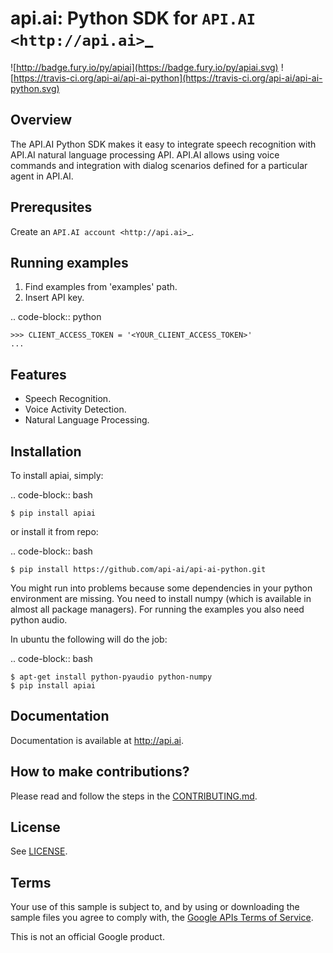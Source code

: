 api.ai: Python SDK for `API.AI <http://api.ai>`_
========================
![http://badge.fury.io/py/apiai](https://badge.fury.io/py/apiai.svg) ![https://travis-ci.org/api-ai/api-ai-python](https://travis-ci.org/api-ai/api-ai-python.svg)


Overview
--------

The API.AI Python SDK makes it easy to integrate speech recognition with API.AI natural language processing API. API.AI allows using voice commands and integration with dialog scenarios defined for a particular agent in API.AI.

Prerequsites
--------

Create an `API.AI account <http://api.ai>`_.


Running examples
--------

1. Find examples from 'examples' path.
2. Insert API key.

.. code-block:: python

    >>> CLIENT_ACCESS_TOKEN = '<YOUR_CLIENT_ACCESS_TOKEN>'
    ...

Features
--------

- Speech Recognition.
- Voice Activity Detection.
- Natural Language Processing.

Installation
------------

To install apiai, simply:

.. code-block:: bash

    $ pip install apiai

or install it from repo:

.. code-block:: bash

    $ pip install https://github.com/api-ai/api-ai-python.git

You might run into problems because some dependencies in your python environment are missing. You need to install numpy (which is available in almost all package managers). For running the examples you also need python audio.

In ubuntu the following will do the job:

.. code-block:: bash

    $ apt-get install python-pyaudio python-numpy
    $ pip install apiai

Documentation
-------------

Documentation is available at http://api.ai.

## How to make contributions?
Please read and follow the steps in the [CONTRIBUTING.md](CONTRIBUTING.md).

## License
See [LICENSE](LICENSE).

## Terms
Your use of this sample is subject to, and by using or downloading the sample files you agree to comply with, the [Google APIs Terms of Service](https://developers.google.com/terms/).

This is not an official Google product.
